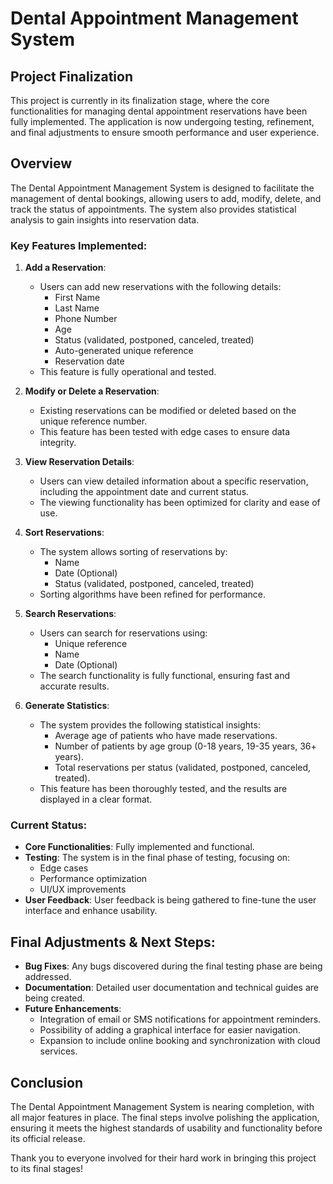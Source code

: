 # Dental Appointment Management System

## Project Finalization

This project is currently in its finalization stage, where the core functionalities for managing dental appointment reservations have been fully implemented. The application is now undergoing testing, refinement, and final adjustments to ensure smooth performance and user experience.

## Overview

The Dental Appointment Management System is designed to facilitate the management of dental bookings, allowing users to add, modify, delete, and track the status of appointments. The system also provides statistical analysis to gain insights into reservation data.

### Key Features Implemented:

1. **Add a Reservation**:
    - Users can add new reservations with the following details: 
        - First Name
        - Last Name
        - Phone Number
        - Age
        - Status (validated, postponed, canceled, treated)
        - Auto-generated unique reference
        - Reservation date
    - This feature is fully operational and tested.

2. **Modify or Delete a Reservation**:
    - Existing reservations can be modified or deleted based on the unique reference number.
    - This feature has been tested with edge cases to ensure data integrity.

3. **View Reservation Details**:
    - Users can view detailed information about a specific reservation, including the appointment date and current status.
    - The viewing functionality has been optimized for clarity and ease of use.

4. **Sort Reservations**:
    - The system allows sorting of reservations by:
        - Name
        - Date (Optional)
        - Status (validated, postponed, canceled, treated)
    - Sorting algorithms have been refined for performance.

5. **Search Reservations**:
    - Users can search for reservations using:
        - Unique reference
        - Name
        - Date (Optional)
    - The search functionality is fully functional, ensuring fast and accurate results.

6. **Generate Statistics**:
    - The system provides the following statistical insights:
        - Average age of patients who have made reservations.
        - Number of patients by age group (0-18 years, 19-35 years, 36+ years).
        - Total reservations per status (validated, postponed, canceled, treated).
    - This feature has been thoroughly tested, and the results are displayed in a clear format.

### Current Status:
- **Core Functionalities**: Fully implemented and functional.
- **Testing**: The system is in the final phase of testing, focusing on:
    - Edge cases
    - Performance optimization
    - UI/UX improvements
- **User Feedback**: User feedback is being gathered to fine-tune the user interface and enhance usability.

## Final Adjustments & Next Steps:

- **Bug Fixes**: Any bugs discovered during the final testing phase are being addressed.
- **Documentation**: Detailed user documentation and technical guides are being created.
- **Future Enhancements**:
    - Integration of email or SMS notifications for appointment reminders.
    - Possibility of adding a graphical interface for easier navigation.
    - Expansion to include online booking and synchronization with cloud services.

## Conclusion

The Dental Appointment Management System is nearing completion, with all major features in place. The final steps involve polishing the application, ensuring it meets the highest standards of usability and functionality before its official release.

Thank you to everyone involved for their hard work in bringing this project to its final stages!
